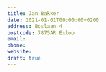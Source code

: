 ```yaml
---
title: Jan Bakker
date: 2021-01-01T00:00:00+0200
address: Boslaan 4
postcode: 7875AR Exloo
email: 
phone: 
website: 
draft: true
---
```



